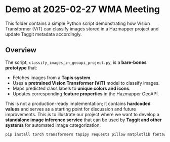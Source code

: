 # Demo at 2025-02-27 WMA Meeting

This folder contains a simple Python script demonstrating how Vision Transformer (ViT) can classify images stored in a Hazmapper project and update Taggit metadata accordingly.

## Overview

The script, `classify_images_in_geoapi_project.py`, is a **bare-bones prototype** that:

- Fetches images from a **Tapis system**.
- Uses a **pretrained Vision Transformer (ViT)** model to classify images.
- Maps predicted class labels to **unique colors and icons**.
- Updates corresponding **feature properties** in the Hazmapper GeoAPI.

This is not a production-ready implementation; it contains **hardcoded values** and serves as a starting point for discussion and future improvements. This is to illustrate our project where we want to develop a **standalone image inference service** that can be used by **Taggit and other systems** for automated image categorization.

```bash
pip install torch transformers tapipy requests pillow matplotlib fontawesome

